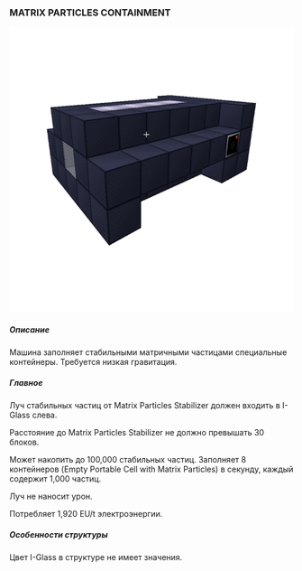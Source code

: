 ### MATRIX PARTICLES CONTAINMENT

![LOGO](media/gregtech/MATRIXCONTAINER.png)

##### Описание

Машина заполняет стабильными матричными частицами специальные контейнеры. Требуется низкая гравитация.

##### Главное

Луч стабильных частиц от Matrix Particles Stabilizer должен входить в I-Glass слева.

Расстояние до Matrix Particles Stabilizer не должно превышать 30 блоков.


Может накопить до 100,000 стабильных частиц. Заполняет 8 контейнеров (Empty Portable Cell with Matrix Particles) в секунду, каждый содержит 1,000 частиц.


Луч не наносит урон.

Потребляет 1,920 EU/t электроэнергии.

##### Особенности структуры

Цвет I-Glass в структуре не имеет значения.

